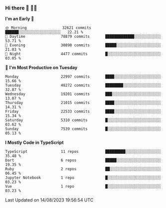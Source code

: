 ### Hi there 👋 🧑‍💻



<!--START_SECTION:waka-->
**I'm an Early 🐤** 

```text
🌞 Morning                32621 commits       ██████░░░░░░░░░░░░░░░░░░░   22.21 % 
🌆 Daytime                78879 commits       █████████████░░░░░░░░░░░░   53.71 % 
🌃 Evening                30890 commits       █████░░░░░░░░░░░░░░░░░░░░   21.03 % 
🌙 Night                  4477 commits        █░░░░░░░░░░░░░░░░░░░░░░░░   03.05 % 
```
📅 **I'm Most Productive on Tuesday** 

```text
Monday                   22997 commits       ████░░░░░░░░░░░░░░░░░░░░░   15.66 % 
Tuesday                  48272 commits       ████████░░░░░░░░░░░░░░░░░   32.87 % 
Wednesday                19201 commits       ███░░░░░░░░░░░░░░░░░░░░░░   13.07 % 
Thursday                 21015 commits       ████░░░░░░░░░░░░░░░░░░░░░   14.31 % 
Friday                   22533 commits       ████░░░░░░░░░░░░░░░░░░░░░   15.34 % 
Saturday                 5310 commits        █░░░░░░░░░░░░░░░░░░░░░░░░   03.62 % 
Sunday                   7539 commits        █░░░░░░░░░░░░░░░░░░░░░░░░   05.13 % 
```


**I Mostly Code in TypeScript** 

```text
TypeScript               11 repos            █████████░░░░░░░░░░░░░░░░   35.48 % 
Dart                     6 repos             █████░░░░░░░░░░░░░░░░░░░░   19.35 % 
Ruby                     2 repos             ██░░░░░░░░░░░░░░░░░░░░░░░   06.45 % 
Jupyter Notebook         1 repo              █░░░░░░░░░░░░░░░░░░░░░░░░   03.23 % 
Vue                      1 repo              █░░░░░░░░░░░░░░░░░░░░░░░░   03.23 % 
```




 Last Updated on 14/08/2023 19:56:54 UTC
<!--END_SECTION:waka-->


